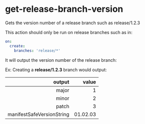 # get-release-branch-version
Gets the version number of a release branch such as release/1.2.3

This action should only be run on release branches such as in:

```yaml
on:
  create:
    branches: 'release/*'
```

It will output the version number of the release branch:

Ex: Creating a **release/1.2.3** branch would output:

| output                    | value    |
|--------------------------:|---------:|
|                    major  |        1 |
|                    minor  |        2 |
|                    patch  |        3 |
| manifestSafeVersionString | 01.02.03 |
